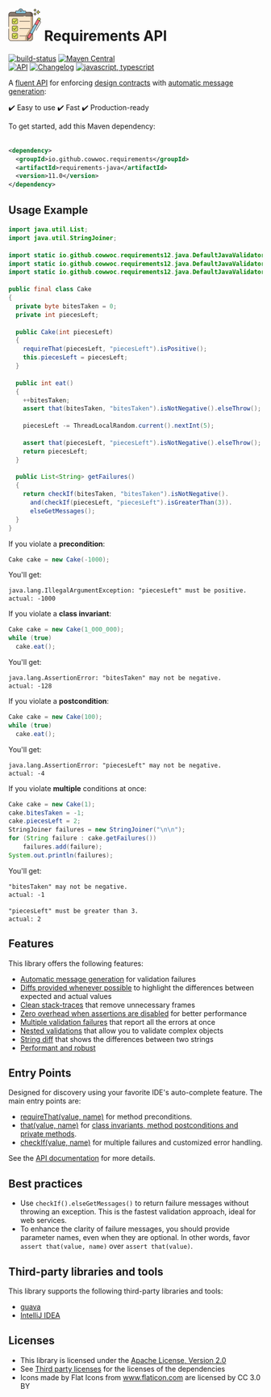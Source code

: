 # <img src="docs/logo.svg" width=64 height=64 alt="checklist"> Requirements API
[![build-status](../../workflows/Build/badge.svg)](../../actions?query=workflow%3ABuild)
[![Maven Central](https://maven-badges.herokuapp.com/maven-central/io.github.cowwoc.requirements/requirements/badge.svg)](https://central.sonatype.com/search?q=g:io.github.cowwoc.requirements)
<br>
[![API](https://img.shields.io/badge/api_docs-5B45D5.svg)](https://cowwoc.github.io/requirements.java/11.0/)
[![Changelog](https://img.shields.io/badge/changelog-A345D5.svg)](docs/changelog.md)
[![javascript, typescript](https://img.shields.io/badge/other%20languages-javascript,%20typescript-457FD5.svg)](../../../requirements.js)

A [fluent API](https://en.m.wikipedia.org/docs/Fluent_interface) for enforcing
[design contracts](https://en.wikipedia.org/docs/Design_by_contract) with
[automatic message generation](docs/features.md#automatic-message-generation):

✔️ Easy to use
✔️ Fast
✔️ Production-ready

To get started, add this Maven dependency:

```xml

<dependency>
  <groupId>io.github.cowwoc.requirements</groupId>
  <artifactId>requirements-java</artifactId>
  <version>11.0</version>
</dependency>
```

## Usage Example

```java
import java.util.List;
import java.util.StringJoiner;

import static io.github.cowwoc.requirements12.java.DefaultJavaValidators.checkIf;
import static io.github.cowwoc.requirements12.java.DefaultJavaValidators.requireThat;
import static io.github.cowwoc.requirements12.java.DefaultJavaValidators.that;

public final class Cake
{
  private byte bitesTaken = 0;
  private int piecesLeft;

  public Cake(int piecesLeft)
  {
    requireThat(piecesLeft, "piecesLeft").isPositive();
    this.piecesLeft = piecesLeft;
  }

  public int eat()
  {
    ++bitesTaken;
    assert that(bitesTaken, "bitesTaken").isNotNegative().elseThrow();

    piecesLeft -= ThreadLocalRandom.current().nextInt(5);

    assert that(piecesLeft, "piecesLeft").isNotNegative().elseThrow();
    return piecesLeft;
  }

  public List<String> getFailures()
  {
    return checkIf(bitesTaken, "bitesTaken").isNotNegative().
      and(checkIf(piecesLeft, "piecesLeft").isGreaterThan(3)).
      elseGetMessages();
  }
}
```

If you violate a **precondition**:

```java
Cake cake = new Cake(-1000);
```

You'll get:

```
java.lang.IllegalArgumentException: "piecesLeft" must be positive.
actual: -1000
```

If you violate a **class invariant**:

```java
Cake cake = new Cake(1_000_000);
while (true)
  cake.eat();
```

You'll get:

```
java.lang.AssertionError: "bitesTaken" may not be negative.
actual: -128
```

If you violate a **postcondition**:

```java
Cake cake = new Cake(100);
while (true)
  cake.eat();
```

You'll get:

```
java.lang.AssertionError: "piecesLeft" may not be negative.
actual: -4
```

If you violate **multiple** conditions at once:

```java
Cake cake = new Cake(1);
cake.bitesTaken = -1;
cake.piecesLeft = 2;
StringJoiner failures = new StringJoiner("\n\n");
for (String failure : cake.getFailures())
    failures.add(failure);
System.out.println(failures);
```

You'll get:

```
"bitesTaken" may not be negative.
actual: -1

"piecesLeft" must be greater than 3.
actual: 2
```

## Features

This library offers the following features:

* [Automatic message generation](docs/features.md#automatic-message-generation) for validation failures
* [Diffs provided whenever possible](docs/features.md#diffs-provided-whenever-possible) to highlight the
  differences between expected and actual values
* [Clean stack-traces](docs/features.md#clean-stack-traces) that remove unnecessary frames
* [Zero overhead when assertions are disabled](docs/features.md#assertion-support) for better performance
* [Multiple validation failures](docs/features.md#multiple-validation-failures) that report all the errors at
  once
* [Nested validations](docs/features.md#nested-validations) that allow you to validate complex objects
* [String diff](docs/features.md#string-diff) that shows the differences between two strings
* [Performant and robust](docs/performance.md)

## Entry Points

Designed for discovery using your favorite IDE's auto-complete feature.
The main entry points are:

* [requireThat(value, name)](https://cowwoc.github.io/requirements.java/11.0/io.github.cowwoc.requirements.java/com/github/cowwoc/requirements12/java/DefaultJavaValidators.html#requireThat(T,java.lang.String))
  for method preconditions.
* [that(value, name)](https://cowwoc.github.io/requirements.java/11.0/io.github.cowwoc.requirements.java/com/github/cowwoc/requirements12/java/DefaultJavaValidators.html#that(T,java.lang.String))
  for [class invariants, method postconditions and private methods](docs/features.md#assertion-support).
* [checkIf(value, name)](https://cowwoc.github.io/requirements.java/11.0/io.github.cowwoc.requirements.java/com/github/cowwoc/requirements12/java/DefaultJavaValidators.html#checkIf(T,java.lang.String))
  for multiple failures and customized error handling.

See the [API documentation](https://cowwoc.github.io/requirements.java/11.0/) for more details.

## Best practices

* Use `checkIf().elseGetMessages()` to return failure messages without throwing an exception.
  This is the fastest validation approach, ideal for web services.
* To enhance the clarity of failure messages, you should provide parameter names, even when they are optional.
  In other words, favor `assert that(value, name)` over `assert that(value)`.

## Third-party libraries and tools

This library supports the following third-party libraries and tools:

* [guava](docs/supported_libraries.md)
* [IntelliJ IDEA](docs/supported_tools.md)

## Licenses

* This library is licensed under the [Apache License, Version 2.0](LICENSE)
* See [Third party licenses](LICENSE-3RD-PARTY.md) for the licenses of the dependencies
* Icons made by Flat Icons from www.flaticon.com are licensed by CC 3.0 BY